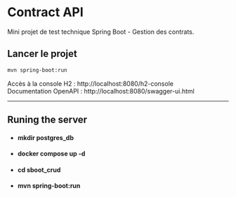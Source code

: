 # Contract API

Mini projet de test technique Spring Boot - Gestion des contrats.

## Lancer le projet

```bash
mvn spring-boot:run
```

Accès à la console H2 : http://localhost:8080/h2-console  
Documentation OpenAPI : http://localhost:8080/swagger-ui.html

---
## Runing the server

- #### mkdir postgres_db
- #### docker compose up -d
- #### cd sboot_crud
- #### mvn spring-boot:run